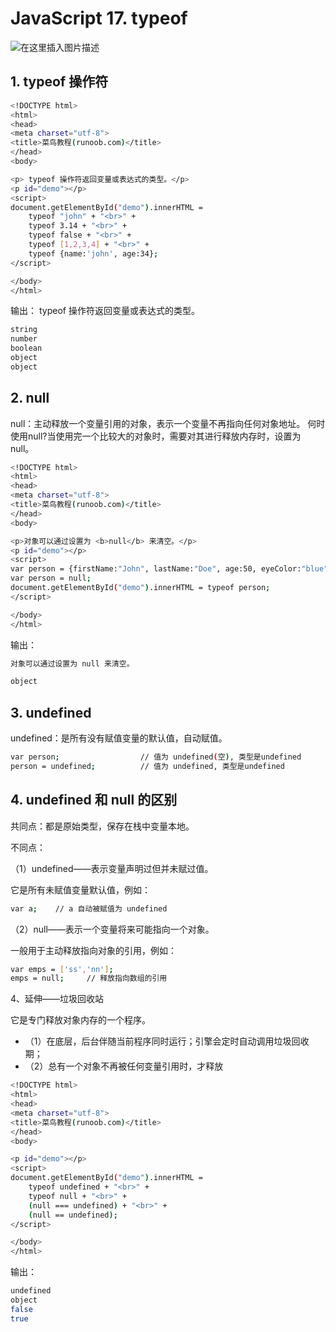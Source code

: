#  JavaScript 17. typeof


![在这里插入图片描述](https://i-blog.csdnimg.cn/blog_migrate/dce7cd9bcb2494fffa3674bf8dfae46e.png)


##  1. typeof 操作符

```bash
<!DOCTYPE html>
<html>
<head>
<meta charset="utf-8">
<title>菜鸟教程(runoob.com)</title>
</head>
<body>

<p> typeof 操作符返回变量或表达式的类型。</p>
<p id="demo"></p>
<script>
document.getElementById("demo").innerHTML = 
	typeof "john" + "<br>" + 
	typeof 3.14 + "<br>" +
	typeof false + "<br>" +
	typeof [1,2,3,4] + "<br>" +
	typeof {name:'john', age:34};
</script>

</body>
</html>
```
输出：
typeof 操作符返回变量或表达式的类型。

```bash
string
number
boolean
object
object
```
## 2. null
null：主动释放一个变量引用的对象，表示一个变量不再指向任何对象地址。
何时使用null?当使用完一个比较大的对象时，需要对其进行释放内存时，设置为 null。

```bash
<!DOCTYPE html>
<html>
<head>
<meta charset="utf-8">
<title>菜鸟教程(runoob.com)</title>
</head>
<body>

<p>对象可以通过设置为 <b>null</b> 来清空。</p>
<p id="demo"></p>
<script>
var person = {firstName:"John", lastName:"Doe", age:50, eyeColor:"blue"};
var person = null;
document.getElementById("demo").innerHTML = typeof person;
</script>

</body>
</html>
```
输出：

```bash
对象可以通过设置为 null 来清空。

object
```
## 3. undefined
undefined：是所有没有赋值变量的默认值，自动赋值。

```bash
var person;                  // 值为 undefined(空), 类型是undefined
person = undefined;          // 值为 undefined, 类型是undefined
```

## 4. undefined 和 null 的区别
共同点：都是原始类型，保存在栈中变量本地。

不同点：

（1）undefined——表示变量声明过但并未赋过值。

它是所有未赋值变量默认值，例如：

```bash
var a;    // a 自动被赋值为 undefined
```

（2）null——表示一个变量将来可能指向一个对象。

一般用于主动释放指向对象的引用，例如：

```bash
var emps = ['ss','nn'];
emps = null;     // 释放指向数组的引用
```

4、延伸——垃圾回收站

它是专门释放对象内存的一个程序。

 - （1）在底层，后台伴随当前程序同时运行；引擎会定时自动调用垃圾回收期；
 - （2）总有一个对象不再被任何变量引用时，才释放

```bash
<!DOCTYPE html>
<html>
<head>
<meta charset="utf-8">
<title>菜鸟教程(runoob.com)</title>
</head>
<body>

<p id="demo"></p>
<script>
document.getElementById("demo").innerHTML =
	typeof undefined + "<br>" +
	typeof null + "<br>" +
	(null === undefined) + "<br>" +
	(null == undefined);
</script>

</body>
</html>
```
输出：

```bash
undefined
object
false
true
```

